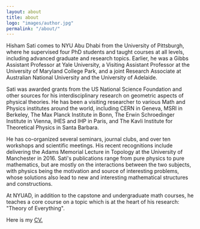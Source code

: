 ```yaml
---
layout: about
title: about
logo: "images/author.jpg"
permalink: "/about/"
--- 
```

Hisham Sati comes to NYU Abu Dhabi from the University of Pittsburgh, where he supervised four PhD students and taught courses at all levels, including advanced graduate and research topics. Earlier, he was a Gibbs Assistant Professor at Yale University, a Visiting Assistant Professor at the University of Maryland College Park, and a joint Research Associate at Australian National University and the University of Adelaide.

Sati was awarded grants from the US National Science Foundation and other sources for his interdisciplinary research on geometric aspects of physical theories. He has been a visiting researcher to various Math and Physics institutes around the world, including CERN in Geneva, MSRI in Berkeley, The Max Planck Institute in Bonn, The Erwin Schroedinger Institute in Vienna, IHES and IHP in Paris, and The Kavli Institute for Theoretical Physics in Santa Barbara.

He has co-organized several seminars, journal clubs, and over ten workshops and scientific meetings. His recent recognitions include delivering the Adams Memorial Lecture in Topology at the University of Manchester in 2016. Sati's publications range from pure physics to pure mathematics, but are mostly on the interactions between the two subjects, with physics being the motivation and source of interesting problems, whose solutions also lead to new and interesting mathematical structures and constructions.

At NYUAD, in addition to the capstone and undergraduate math courses, he teaches a core course on a topic which is at the heart of his research: "Theory of Everything".

Here is my [CV.](CV.pdf)


